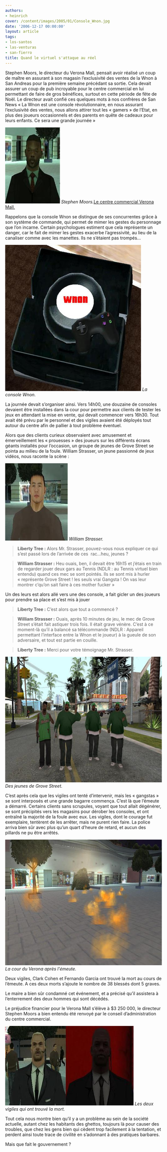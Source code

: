 ```yaml
---
authors:
- heinrich
cover: /content/images/2005/01/Console_Wnon.jpg
date: '2006-12-17 00:00:00'
layout: article
tags:
- los-santos
- las-venturas
- san-fierro
title: Quand le virtuel s'attaque au réel
---
```



Stephen Moors, le directeur du Verona Mall, pensait avoir réalisé un coup de maître en assurant à son magasin l’exclusivité des ventes de la Wnon à San Andreas pour la première semaine précédant sa sortie. Cela devait assurer un coup de pub incroyable pour le centre commercial en lui permettant de faire de gros bénéfices, surtout en cette période de fête de Noël. Le directeur avait confié ces quelques mots à nos confrères de San News « La Wnon est une console révolutionnaire, en nous assurant l’exclusivité des ventes, nous allons attirer tout les «&nbsp;gamers&nbsp;» de l’Etat, en plus des joueurs occasionnels et des parents en quête de cadeaux pour leurs enfants. Ce sera une grande journée&nbsp;»

![Stephen Moors.](/content/images/2005/01/Stephen_Moors.jpg)
_Stephen Moors._[Le centre commercial Verona Mall.](/content/images/2005/01/Verona_Mall.jpg)

Rappelons que la console Wnon se distingue de ses concurrentes grâce à son système de commande, qui permet de mimer les gestes du personnage que l’on incarne. Certain psychologues estiment que cela représente un danger, car le fait de mimer les gestes exacerbe l’agressivité, au lieu de la canaliser comme avec les manettes. Ils ne s’étaient pas trompés…

![La console Wnon.](/content/images/2005/01/Console_Wnon.jpg)
_La console Wnon._

La journée devait s’organiser ainsi. Vers 14h00, une douzaine de consoles devaient être installées dans la cour pour permettre aux clients de tester les jeux en attendant la mise en vente, qui devait commencer vers 16h30. Tout avait été prévu par le personnel et des vigiles avaient été déployés tout autour du centre afin de pallier à tout problème éventuel.

Alors que des clients curieux observaient avec amusement et émerveillement les «&nbsp;prouesses&nbsp;» des joueurs sur les différents écrans géants installés pour l’occasion, un groupe de jeunes de Grove Street se pointa au milieu de la foule. William Strasser, un jeune passionné de jeux vidéos, nous raconte la scène&nbsp;:

![William Strasser.](/content/images/2005/01/William_Strasser.jpg)
_William Strasser._

> **Liberty Tree&nbsp;:** Alors Mr. Strasser, pouvez-vous nous expliquer ce qui s’est passé lors de l’arrivée de ces &nbsp;rac…heu, jeunes ?

> **William Strasser&nbsp;:** Heu ouais, ben, il devait être 16h15 et j’étais en train de regarder jouer deux gars au Tennis (NDLR&nbsp;: au Tennis virtuel bien entendu) quand ces mec se sont pointés. Ils se sont mis à hurler «&nbsp;représente Grove Street&nbsp;! les seuls vrai Gangsta&nbsp;! On vas leur montrer c’qu’on sait faire à ces mother fucker&nbsp;»

Un des leurs est alors allé vers une des console, a fait gicler un des joueurs pour prendre sa place et s’est mis à jouer

> **Liberty Tree&nbsp;:** C’est alors que tout&nbsp;a commencé&nbsp;?

> **William Strasser&nbsp;:** Ouais, après 10 minutes de jeu, le mec de Grove Street s’était fait astiquer trois fois. Il était grave vénère. C’est à ce moment-là qu’il a balancé sa télécommande (NDLR&nbsp;: Appareil permettant l’interface entre la Wnon et le joueur) à la gueule de son adversaire, et tout est partie en couille.

> **Liberty Tree&nbsp;:** Merci pour votre témoignage Mr. Strasser.

![Des jeunes de Grove Street.](/content/images/2005/01/Racailles_de_Grove_Street.jpg)
_Des jeunes de Grove Street._

C’est après cela que les vigiles ont tenté d’intervenir, mais les «&nbsp;gangstas&nbsp;» se sont interposés et une grande bagarre commença. C’est là que l’émeute a démarré. Certains clients sans scrupules, voyant que tout allait dégénérer, se sont précipités vers les magasins pour dérober les consoles, et ont entraîné la majorité de la foule avec eux. Les vigiles, dont le courage fut exemplaire, tentèrent de les arrêter, mais ne purent rien faire. La police arriva bien sûr avec plus qu’un quart d’heure de retard, et aucun des pillards ne pu être arrêtés.

![La cour du Verona après l'émeute.](/content/images/2005/01/Verona_Mall_en_flamme.jpg)
_La cour du Verona après l'émeute._

Deux vigiles, Clark Cohen et Fernando Garcia ont trouvé la mort au cours de l’émeute. A ces deux morts s’ajoute le nombre de 38 blessés dont 5 graves.

Le maire&nbsp;a bien sûr condamné cet événement, et a précisé qu’il assistera à l’enterrement des deux hommes qui sont décédés.

Le préjudice financier pour le Verona Mall s’élève à $3 250 000, le directeur Stephen Moors&nbsp;a bien entendu été renvoyé par&nbsp;le conseil d’administration du centre commercial.

![Les deux vigiles qui ont trouvé la mort.](/content/images/2005/01/Vigiles.jpg)
_Les deux vigiles qui ont trouvé la mort._

Tout cela nous montre bien qu’il y a un problème au sein de la société actuelle, autant chez les habitants des ghettos, toujours là pour causer des troubles, que chez les gens bien qui cèdent trop facilement à la tentation, et perdent ainsi toute trace de civilité en s’adonnant à des pratiques barbares.

Mais que fait le gouvernement&nbsp;?